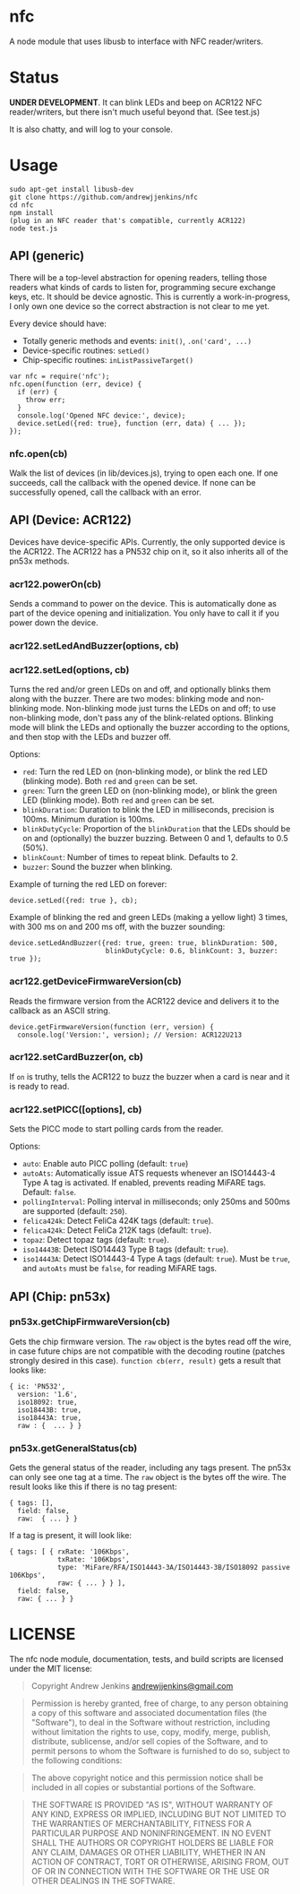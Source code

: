 nfc
===

A node module that uses libusb to interface with NFC reader/writers.

Status
======

**UNDER DEVELOPMENT**.  It can blink LEDs and beep on ACR122 NFC
reader/writers, but there isn't much useful beyond that.  (See test.js)

It is also chatty, and will log to your console.

Usage
=====

```
sudo apt-get install libusb-dev
git clone https://github.com/andrewjjenkins/nfc
cd nfc
npm install
(plug in an NFC reader that's compatible, currently ACR122)
node test.js
```

## API (generic)

There will be a top-level abstraction for opening readers, telling those
readers what kinds of cards to listen for, programming secure exchange keys,
etc.  It should be device agnostic.  This is currently a work-in-progress, I
only own one device so the correct abstraction is not clear to me yet.

Every device should have:

- Totally generic methods and events: `init()`, `.on('card', ...)`
- Device-specific routines: `setLed()`
- Chip-specific routines: `inListPassiveTarget()`

```
var nfc = require('nfc');
nfc.open(function (err, device) {
  if (err) {
    throw err;
  }
  console.log('Opened NFC device:', device);
  device.setLed({red: true}, function (err, data) { ... });
});
```

### nfc.open(cb)

Walk the list of devices (in lib/devices.js), trying to open each one.  If
one succeeds, call the callback with the opened device.  If none can be
successfully opened, call the callback with an error.

## API (Device: ACR122)

Devices have device-specific APIs.  Currently, the only supported device is the
ACR122.  The ACR122 has a PN532 chip on it, so it also inherits all of the
pn53x methods.

### acr122.powerOn(cb)

Sends a command to power on the device.  This is automatically done as part of
the device opening and initialization.  You only have to call it if you power
down the device.

### acr122.setLedAndBuzzer(options, cb)
### acr122.setLed(options, cb)

Turns the red and/or green LEDs on and off, and optionally blinks them along
with the buzzer.  There are two modes: blinking mode and non-blinking mode.
Non-blinking mode just turns the LEDs on and off; to use non-blinking mode,
don't pass any of the blink-related options.  Blinking mode will blink the LEDs
and optionally the buzzer according to the options, and then stop with the LEDs
and buzzer off.

Options:

- `red`: Turn the red LED on (non-blinking mode), or blink the red LED
  (blinking mode).  Both `red` and `green` can be set.
- `green`: Turn the green LED on (non-blinking mode), or blink the green LED
  (blinking mode).  Both `red` and `green` can be set.
- `blinkDuration`: Duration to blink the LED in milliseconds, precision is
  100ms.  Minimum duration is 100ms.
- `blinkDutyCycle`: Proportion of the `blinkDuration` that the LEDs should be
  on and (optionally) the buzzer buzzing.  Between 0 and 1, defaults to 0.5
(50%).
- `blinkCount`: Number of times to repeat blink.  Defaults to 2.
- `buzzer`: Sound the buzzer when blinking.

Example of turning the red LED on forever:

    device.setLed({red: true }, cb);

Example of blinking the red and green LEDs (making a yellow light) 3 times,
with 300 ms on and 200 ms off, with the buzzer sounding:

    device.setLedAndBuzzer({red: true, green: true, blinkDuration: 500,
                            blinkDutyCycle: 0.6, blinkCount: 3, buzzer: true });

### acr122.getDeviceFirmwareVersion(cb)

Reads the firmware version from the ACR122 device and delivers it to the
callback as an ASCII string.

    device.getFirmwareVersion(function (err, version) {
      console.log('Version:', version); // Version: ACR122U213

### acr122.setCardBuzzer(on, cb)

If `on` is truthy, tells the ACR122 to buzz the buzzer when a card is near and
it is ready to read.

### acr122.setPICC([options], cb)

Sets the PICC mode to start polling cards from the reader.

Options:

- `auto`: Enable auto PICC polling (default: `true`)
- `autoAts`: Automatically issue ATS requests whenever an ISO14443-4 Type A tag
  is activated.  If enabled, prevents reading MiFARE tags.  Default: `false`.
- `pollingInterval`: Polling interval in milliseconds; only 250ms and 500ms are
  supported (default: `250`).
- `felica424k`: Detect FeliCa 424K tags (default: `true`).
- `felica424k`: Detect FeliCa 212K tags (default: `true`).
- `topaz`: Detect topaz tags (default: `true`).
- `iso14443B`: Detect ISO14443 Type B tags (default: `true`).
- `iso14443A`: Detect ISO14443-4 Type A tags (default: `true`).  Must be
  `true`, and `autoAts` must be `false`, for reading MiFARE tags.

## API (Chip: pn53x)

### pn53x.getChipFirmwareVersion(cb)

Gets the chip firmware version.  The `raw` object is the bytes read off the
wire, in case future chips are not compatible with the decoding routine
(patches strongly desired in this case).  `function cb(err, result)` gets a
result that looks like:

    { ic: 'PN532',
      version: '1.6',
      iso18092: true,
      iso18443B: true,
      iso18443A: true,
      raw : {  ... } }

### pn53x.getGeneralStatus(cb)

Gets the general status of the reader, including any tags present.  The pn53x
can only see one tag at a time. The `raw` object is the bytes off the wire.
The result looks like this if there is no tag present:

    { tags: [],
      field: false,
      raw:  { ... } }

If a tag is present, it will look like:

    { tags: [ { rxRate: '106Kbps',
                txRate: '106Kbps',
                type: 'MiFare/RFA/ISO14443-3A/ISO14443-3B/ISO18092 passive 106Kbps',
                raw: { ... } } ],
      field: false,
      raw: { ... } }


LICENSE
=======
The nfc node module, documentation, tests, and build scripts are licensed
under the MIT license:

> Copyright Andrew Jenkins <andrewjjenkins@gmail.com>
  
> Permission is hereby granted, free of charge, to any person obtaining a copy
  of this software and associated documentation files (the "Software"), to deal
  in the Software without restriction, including without limitation the rights
  to use, copy, modify, merge, publish, distribute, sublicense, and/or sell
  copies of the Software, and to permit persons to whom the Software is
  furnished to do so, subject to the following conditions:
  
> The above copyright notice and this permission notice shall be included in
  all copies or substantial portions of the Software.
  
> THE SOFTWARE IS PROVIDED "AS IS", WITHOUT WARRANTY OF ANY KIND, EXPRESS OR
  IMPLIED, INCLUDING BUT NOT LIMITED TO THE WARRANTIES OF MERCHANTABILITY,
  FITNESS FOR A PARTICULAR PURPOSE AND NONINFRINGEMENT. IN NO EVENT SHALL THE
  AUTHORS OR COPYRIGHT HOLDERS BE LIABLE FOR ANY CLAIM, DAMAGES OR OTHER
  LIABILITY, WHETHER IN AN ACTION OF CONTRACT, TORT OR OTHERWISE, ARISING FROM,
  OUT OF OR IN CONNECTION WITH THE SOFTWARE OR THE USE OR OTHER DEALINGS IN
  THE SOFTWARE.
